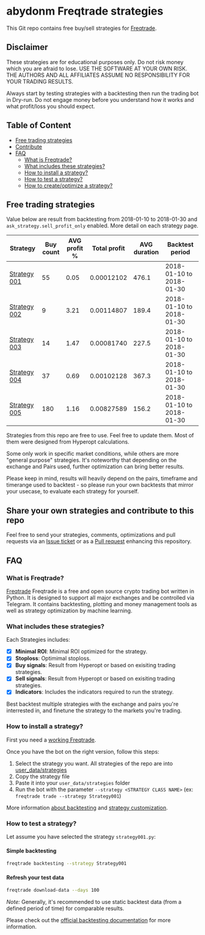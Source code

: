 # abydonm Freqtrade strategies

This Git repo contains free buy/sell strategies for [Freqtrade](https://github.com/freqtrade/freqtrade).

## Disclaimer

These strategies are for educational purposes only. Do not risk money 
which you are afraid to lose. USE THE SOFTWARE AT YOUR OWN RISK. THE 
AUTHORS AND ALL AFFILIATES ASSUME NO RESPONSIBILITY FOR YOUR TRADING 
RESULTS. 

Always start by testing strategies with a backtesting then run the 
trading bot in Dry-run. Do not engage money before you understand how 
it works and what profit/loss you should expect.

## Table of Content

- [Free trading strategies](#free-trading-strategies)
- [Contribute](#share-your-own-strategies-and-contribute-to-this-repo)
- [FAQ](#faq)
    - [What is Freqtrade?](#what-is-freqtrade)
    - [What includes these strategies?](#what-includes-these-strategies)
    - [How to install a strategy?](#how-to-install-a-strategy)
    - [How to test a strategy?](#how-to-test-a-strategy)
    - [How to create/optimize a strategy?](https://www.freqtrade.io/en/latest/strategy-customization/)

## Free trading strategies

Value below are result from backtesting from 2018-01-10 to 2018-01-30 and  
`ask_strategy.sell_profit_only` enabled. More detail on each strategy 
page.

|  Strategy | Buy count | AVG profit % | Total profit | AVG duration | Backtest period |
|-----------|-----------|--------------|--------------|--------------|-----------------|
| [Strategy 001](https://github.com/freqtrade/freqtrade-strategies/blob/master/user_data/strategies/Strategy001.py) | 55 | 0.05 | 0.00012102 |  476.1 | 2018-01-10 to 2018-01-30 |
| [Strategy 002](https://github.com/freqtrade/freqtrade-strategies/blob/master/user_data/strategies/Strategy002.py) | 9 | 3.21 | 0.00114807 |  189.4 | 2018-01-10 to 2018-01-30 |
| [Strategy 003](https://github.com/freqtrade/freqtrade-strategies/blob/master/user_data/strategies/Strategy003.py) | 14 | 1.47 | 0.00081740 |  227.5 | 2018-01-10 to 2018-01-30 | 
| [Strategy 004](https://github.com/freqtrade/freqtrade-strategies/blob/master/user_data/strategies/Strategy004.py) | 37 | 0.69 | 0.00102128 |  367.3 | 2018-01-10 to 2018-01-30 | 
| [Strategy 005](https://github.com/freqtrade/freqtrade-strategies/blob/master/user_data/strategies/Strategy005.py) | 180 | 1.16 | 0.00827589 |  156.2 | 2018-01-10 to 2018-01-30 |


Strategies from this repo are free to use. Feel free to update them. 
Most of them  were designed from Hyperopt calculations.

Some only work in specific market conditions, while others are more "general purpose" strategies.
It's noteworthy that depending on the exchange and Pairs used, further optimization can bring better results.

Please keep in mind, results will heavily depend on the pairs, timeframe and timerange used to backtest - so please run your own backtests that mirror your usecase, to evaluate each strategy for yourself.

## Share your own strategies and contribute to this repo

Feel free to send your strategies, comments, optimizations and pull requests via an 
[Issue ticket](https://github.com/freqtrade/freqtrade-strategies/issues/new) or as a [Pull request](https://github.com/freqtrade/freqtrade-strategies/pulls) enhancing this repository.

## FAQ

### What is Freqtrade?

[Freqtrade](https://github.com/freqtrade/freqtrade) Freqtrade is a free and open source crypto trading bot written in Python.
It is designed to support all major exchanges and be controlled via Telegram. It contains backtesting, plotting and money management tools as well as strategy optimization by machine learning.

### What includes these strategies?

Each Strategies includes:  

- [x] **Minimal ROI**: Minimal ROI optimized for the strategy.
- [x] **Stoploss**: Optimimal stoploss.
- [x] **Buy signals**: Result from Hyperopt or based on exisiting trading strategies.
- [x] **Sell signals**: Result from Hyperopt or based on exisiting trading strategies.
- [x] **Indicators**: Includes the indicators required to run the strategy.

Best backtest multiple strategies with the exchange and pairs you're interrested in, and finetune the strategy to the markets you're trading.

### How to install a strategy?

First you need a [working Freqtrade](https://freqtrade.io).

Once you have the bot on the right version, follow this steps:

1. Select the strategy you want. All strategies of the repo are into 
[user_data/strategies](https://github.com/freqtrade/freqtrade/tree/develop/user_data/strategies)
2. Copy the strategy file
3. Paste it into your `user_data/strategies` folder
4. Run the bot with the parameter `--strategy <STRATEGY CLASS NAME>` (ex: `freqtrade trade --strategy Strategy001`)

More information [about backtesting](https://www.freqtrade.io/en/latest/backtesting/) and [strategy customization](https://www.freqtrade.io/en/latest/strategy-customization/).

### How to test a strategy?

Let assume you have selected the strategy `strategy001.py`:

#### Simple backtesting

```bash
freqtrade backtesting --strategy Strategy001
```

#### Refresh your test data

```bash
freqtrade download-data --days 100
```

*Note:* Generally, it's recommended to use static backtest data (from a defined period of time) for comparable results.

Please check out the [official backtesting documentation](https://www.freqtrade.io/en/latest/backtesting/) for more information.
